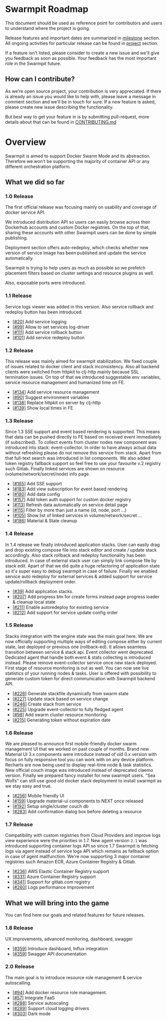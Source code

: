 Swarmpit Roadmap
================

This document should be used as reference point for contributors and users to understand where the
project is going.

Release features and important dates are summarized in 
[milestone](https://github.com/swarmpit/swarmpit/milestones) section. <br />
All ongoing activities for particular release can be found in 
[project](https://github.com/swarmpit/swarmpit/projects) section.

If a feature isn't listed, please consider to create a new issue and we'll give you feedback as soon
as possible. Your feedback has the most important role in the Swarmpit future.

## How can I contribute?

As we're open source project, your contribution is very appreciated. If there is already an issue you
would like to help with, please leave a message in comment section and we'll be in touch for sure. If a new feature is asked, please create new issue describing the functionality.

But best way to get your feature in is by submitting pull-request, more details about that can be found in [CONTRIBUTING.md](CONTRIBUTING.md)

# Overview

Swarmpit is aimed to support Docker Swarm Mode and its abstraction. Therefore we won't be supporting  the majority of container API or any different orchestration platform. 
 
## What we did so far 
 
### 1.0 Release

The first official release was focusing mainly on usability and coverage of docker service API.

We introduced distribution API so users can easily browse across their Dockerhub accounts and
custom Docker registries. On the top of that, sharing these accounts with other Swarmpit users
can be done by simple publishing.

Deployment section offers auto-redeploy, which checks whether new version of service image has been
published and update the service automatically.

Swarmpit is trying to help users as much as possible so we prefetch placement filters based
on cluster settings and resource plugins as well.

Also, exposable ports were introduced.

### 1.1 Release

Service logs viewer was added in this version. Also service rollback and redeploy button has been introduced.

-  [[#20](https://github.com/swarmpit/swarmpit/issues/20)] Add service logging
-  [[#99](https://github.com/swarmpit/swarmpit/issues/99)] Allow to set services log-driver
-  [[#111](https://github.com/swarmpit/swarmpit/issues/111)] Add service rollback button
-  [[#101](https://github.com/swarmpit/swarmpit/issues/101)] Add service redeploy button

### 1.2 Release

This release was mainly aimed for swarmpit stabilization. We fixed couple of issues related to docker client
and stack inconsistency. Also all backend clients were switched from httpkit to clj-http mainly because SSL
termination issues. On top of that we introduced suggestable env variables, service resource management and
humanized time on FE.

- [[#134](https://github.com/swarmpit/swarmpit/issues/134)] Add service resource management
- [[#90](https://github.com/swarmpit/swarmpit/issues/90)] Suggest environment variables
- [[#138](https://github.com/swarmpit/swarmpit/issues/138)] Replace httpkit on server by clj-http
- [[#139](https://github.com/swarmpit/swarmpit/issues/139)] Show local times in FE

### 1.3 Release

Since 1.3 SSE support and event based rendering is supported. This means that data can be pushed directly
to FE based on received event immediately (if subscribed). To collect events from cluster nodes new component
was introduced into stack: event-collector. In order to have always actual data without refreshing please
do not remove this service from stack. Apart from that full-text search was introduced in list components. We
also added token registry fallback support so feel free to use your favourite v.2 registry such Gitlab. Finally
linked services are shown on resource (volume/network/secret/node) info page.

- [[#165](https://github.com/swarmpit/swarmpit/issues/165)] Add SSE support
- [[#183](https://github.com/swarmpit/swarmpit/issues/183)] Add view subscription for event based rendering
- [[#180](https://github.com/swarmpit/swarmpit/issues/180)] Add data config
- [[#157](https://github.com/swarmpit/swarmpit/issues/157)] Add token auth support for custom docker registry
- [[#113](https://github.com/swarmpit/swarmpit/issues/113)] Refresh data automatically on service detail page
- [[#115](https://github.com/swarmpit/swarmpit/issues/115)] Filter by more than just a name (id, node, port ...)
- [[#105](https://github.com/swarmpit/swarmpit/issues/105)] Show list of linked services in volume/network/secret ...
- [[#186](https://github.com/swarmpit/swarmpit/issues/186)] Material & State cleanup

### 1.4 Release

In 1.4 release we finally introduced application stacks. User can easily drag and drop existing compose file
into stack editor and create / update stack accordingly. Also stack rollback and redeploy functionality has
been introduced. In case of external stack user can simply link compose file by stack edit. Apart of that we
did quite a huge refactoring of application state so it's super easy to debug swarmpit in case of failure. 
Finally we enabled service auto redeploy for external services & added support for service update/rollback
deployment order.

- [[#39](https://github.com/swarmpit/swarmpit/issues/39)] Add application stacks.
- [[#207](https://github.com/swarmpit/swarmpit/issues/207)] Add progress btn for create forms instead page progress loader & cleanup local state
- [[#211](https://github.com/swarmpit/swarmpit/issues/211)] Enable autoredeploy for existing service
- [[#212](https://github.com/swarmpit/swarmpit/issues/212)] Add support for service update config order

### 1.5 Release

Stacks integration with the engine state was the main goal here. We are now officially supporting multiple ways
of editing compose either by current state, last deployed or previous one (rollback-ed). It allows seamless
transition between service & stack api. Event collector went deprecated. Dedicated agent that handle both
event & stats collecting is introduced instead. Please remove event-collector service once new stack deployed.
First stage of resource monitoring is out as well. You can now see live statistics of your running nodes & tasks.
User is offered with possibility to generate custom token for direct communication with Swarmpit backend API.

- [[#226](https://github.com/swarmpit/swarmpit/issues/226)] Generate stackfile dynamically from swarm state
- [[#227](https://github.com/swarmpit/swarmpit/issues/227)] Update stack based on service change
- [[#246](https://github.com/swarmpit/swarmpit/issues/246)] Create stack from service
- [[#225](https://github.com/swarmpit/swarmpit/issues/225)] Upgrade event-collector to fully fledged agent
- [[#98](https://github.com/swarmpit/swarmpit/issues/98)] Add swarm cluster resource monitoring
- [[#215](https://github.com/swarmpit/swarmpit/issues/215)] Generating token without expiration date

### 1.6 Release

We are pleased to announce first mobile-friendly docker swarm management UI that we worked on past couple
of months. Brand new Material UI 3.x components were introduce instead of old 0.x version with focus on
fully responsive tool you can work with on any device platform. Recharts are now being used to display 
real-time node & task statistics. New official couch image was introduced instead of deprecated claemo version.
Finally we prepared fancy installer for new swarmpit users. "Sea Wolfs" can still use good old docker stack
deployment to install swarmpit as we stay easy and true.

- [[#256](https://github.com/swarmpit/swarmpit/issues/256)] Mobile friendly UI
- [[#159](https://github.com/swarmpit/swarmpit/issues/159)] Upgrade material-ui components to NEXT once released
- [[#192](https://github.com/swarmpit/swarmpit/issues/192)] Setup single/cluster couch db
- [[#283](https://github.com/swarmpit/swarmpit/issues/283)] Add confirmation dialog box before deleting a resource

### 1.7 Release

Compatibility with custom registries from Cloud Providers and improve logs view experience were the priorities
in 1.7. New agent version `2.1` was introduced supporting container logs API so since 1.7 Swarmpit is fetching
logs via agent instead of service logs API which remains as fallback option in case of agent mallfunction. We're
now supporting 3 major container registries such Amazon ECR, Azure Container Registry & Gitlab.

- [[#236](https://github.com/swarmpit/swarmpit/issues/236)] AWS Elastic Container Registry support
- [[#331](https://github.com/swarmpit/swarmpit/issues/331)] Azure Container Registry support
- [[#341](https://github.com/swarmpit/swarmpit/issues/341)] Support for gitlab.com registry
- [[#260](https://github.com/swarmpit/swarmpit/issues/260)] Logs performance improvement

## What we will bring into the game

You can find here our goals and related features for future releases.

### 1.8 Release

UX improvements, advanced monitoring, dashboard, swagger

- [[#359](https://github.com/swarmpit/swarmpit/issues/359)] Introduce dashboard, Influx integration
- [[#359](https://github.com/swarmpit/swarmpit/issues/377)] Swagger API documentation

### 2.0 Release

The main goal is to introduce resource role management & service autoscalling. 

- [[#94](https://github.com/swarmpit/swarmpit/issues/94)] Add docker resource role management.
- [[#57](https://github.com/swarmpit/swarmpit/issues/57)] Integrate FaaS
- [[#288](https://github.com/swarmpit/swarmpit/issues/288)] Service autoscaling
- [[#289](https://github.com/swarmpit/swarmpit/issues/289)] Support cloud logging drivers
- [[#303](https://github.com/swarmpit/swarmpit/issues/303)] Dark mode

